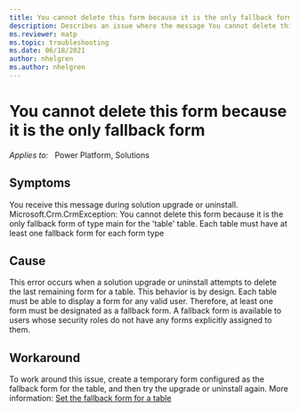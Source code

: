 ```yaml
---
title: You cannot delete this form because it is the only fallback form
description: Describes an issue where the message You cannot delete this form because it is the only fallback form of type main is displayed during solution upgrade or uninstall.
ms.reviewer: matp
ms.topic: troubleshooting
ms.date: 06/18/2021
author: nhelgren
ms.author: nhelgren
---
```

# You cannot delete this form because it is the only fallback form

_Applies to:_ &nbsp; Power Platform, Solutions

## Symptoms

You receive this message during solution upgrade or uninstall. 
   Microsoft.Crm.CrmException: You cannot delete this form because it is the only fallback form of type main for the 'table' table. Each table must have at least one fallback form for each form type

## Cause

This error occurs when a solution upgrade or uninstall attempts to delete the last remaining form for a table. This behavior is by design. Each table must be able to display a form for any valid user. Therefore, at least one form must be designated as a fallback form. A fallback form is available to users whose security roles do not have any forms explicitly assigned to them.

## Workaround

To work around this issue, create a temporary form configured as the fallback form for the table, and then try the upgrade or uninstall again. More information: [Set the fallback form for a table](/power-apps/maker/model-driven-apps/control-access-forms#set-the-fallback-form-for-a-table)
